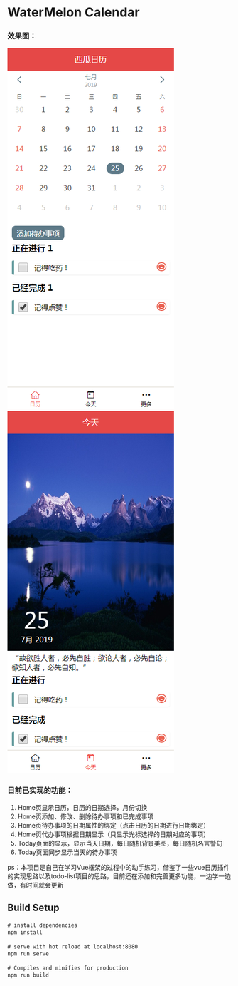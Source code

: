 # WaterMelon Calendar
### 效果图：<br>
![Home页效果图](https://github.com/FrankPond/calendar/raw/dev/img-folder/Home.png)
![Today页效果图](https://github.com/FrankPond/calendar/raw/dev/img-folder/Today.png)

### 目前已实现的功能：
  1. Home页显示日历，日历的日期选择，月份切换
  2. Home页添加、修改、删除待办事项和已完成事项
  3. Home页待办事项的日期属性的绑定（点击日历的日期进行日期绑定）
  4. Home页代办事项根据日期显示（只显示光标选择的日期对应的事项）
  5. Today页面的显示，显示当天日期，每日随机背景美图，每日随机名言警句
  6. Today页面同步显示当天的待办事项
  
ps：本项目是自己在学习Vue框架的过程中的动手练习，借鉴了一些vue日历插件的实现思路以及todo-list项目的思路，目前还在添加和完善更多功能，一边学一边做，有时间就会更新

## Build Setup
```
# install dependencies
npm install

# serve with hot reload at localhost:8080
npm run serve

# Compiles and minifies for production
npm run build
```
